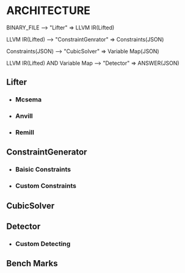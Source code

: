 # ARCHITECTURE

BINARY_FILE ⟶ "Lifter" ⇒ LLVM IR(Lifted)

LLVM IR(Lifted) ⟶ "ConstraintGenrator" ⇒ Constraints(JSON)

Constraints(JSON) ⟶ "CubicSolver" ⇒ Variable Map(JSON)

LLVM IR(Lifted) AND Variable Map ⟶ "Detector" ⇒ ANSWER(JSON)

## Lifter
- ### Mcsema

- ### Anvill

- ### Remill

## ConstraintGenerator

- ### Baisic Constraints

- ### Custom Constraints

## CubicSolver

## Detector

- ### Custom Detecting

## Bench Marks
